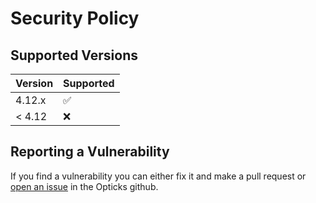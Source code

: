 # Security Policy

## Supported Versions

| Version | Supported          |
| ------- | ------------------ |
| 4.12.x  | :white_check_mark: |
| < 4.12  | :x:                |

## Reporting a Vulnerability

If you find a vulnerability you can either fix it and make a pull request
or [open an issue](https://github.com/opticks-org/opticks/issues/new) in the Opticks github.
